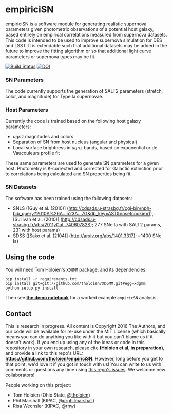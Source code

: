 # empiriciSN

empiriciSN is a software module for generating realistic supernova parameters given photometric observations of a potential host galaxy, based entirely on empirical correlations measured from supernova datasets. This code is intended to be used to improve supernova simulation for DES and LSST. It is extendable such that additional datasets may be added in the future to improve the fitting algorithm or so that additional light curve parameters or supernova types may be fit.

[![Build Status](https://travis-ci.org/tholoien/empiriciSN.svg?branch=master)](https://travis-ci.org/tholoien/empiriciSN)
[![DOI](https://zenodo.org/badge/61058789.svg)](https://zenodo.org/badge/latestdoi/61058789)

### SN Parameters
The code currently supports the generation of SALT2 parameters (stretch, color, and magnitude) for Type Ia supernovae.

### Host Parameters
Currently the code is trained based on the following host galaxy parameters:
* *ugriz* magnitudes and colors
* Separation of SN from host nucleus (angular and physical)
* Local surface brightness in *ugriz* bands, based on exponential or de Vaucouleurs profile fit

These same parameters are used to generate SN parameters for a given host. Photometry is K-corrected and corrected for Galactic extinction prior to correlations being calculated and SN properties being fit. 

### SN Datasets
The software has been trained using the following datasets:
* SNLS ([Guy et al. (2010)] (http://cdsads.u-strasbg.fr/cgi-bin/nph-bib_query?2010A%26A...523A...7G&db_key=AST&nosetcookie=1), [Sullivan et al. (2010)] (http://cdsads.u-strasbg.fr/abs/2011yCat..74060782S); 277 SNe Ia with SALT2 params, 231 with host params)
* SDSS ([Sako et al. (2104)] (http://arxiv.org/abs/1401.3317); ~1400 SNe Ia)

## Using the code 

You will need Tom Holoien's `XDGMM` package, and its dependencies: 
```
pip install -r requirements.txt
pip install git+git://github.com/tholoien/XDGMM.git#egg=xdgmm
python setup.py install
```

Then see **[the demo notebook](https://github.com/tholoien/empiriciSN/blob/master/Notebooks/Demo.ipynb)** for a worked example `empiricSN` analysis.


## Contact

This is research in progress. All content is Copyright 2016 The Authors, and our code will be available for re-use under the MIT License (which basically means you can do anything you like with it but you can't blame us if it doesn't work). If you end up using any of the ideas or code in this repository in your own research, please cite **(Holoien et al, in preparation)**, and provide a link to this repo's URL: **https://github.com/tholoien/empiriciSN**. However, long before you get to that point, we'd love it if you got in touch with us! You can write to us with comments or questions any time using [this repo's issues](https://github.com/tholoien/empiriciSN/issues). We welcome new collaborators!

People working on this project:

* Tom Holoien (Ohio State, [@tholoien](https://github.com/tholoien/empiriciSN/issues/new?body=@tholoien))
* Phil Marshall (KIPAC, [@drphilmarshall](https://github.com/tholoien/empiriciSN/issues/new?body=@drphilmarshall))
* Risa Wechsler (KIPAC, [@rhw](https://github.com/tholoien/empiriciSN/issues/new?body=@rhw))

